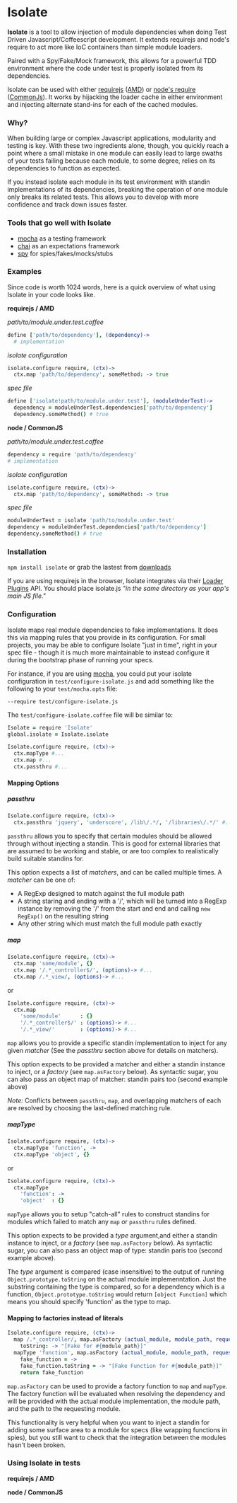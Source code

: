 Isolate
===============

**Isolate** is a tool to allow injection of module dependencies when
doing Test Driven Javascript/Coffeescript development. It extends
requirejs and node's require to act more like IoC containers than simple
module loaders.

Paired with a Spy/Fake/Mock framework, this allows for a powerful TDD
environment where the code under test is properly isolated from its
dependencies.

Isolate can be used with either [requirejs](http://requirejs.org/) ([AMD](https://github.com/amdjs/amdjs-api/wiki/AMD))
or [node's require](http://nodejs.org/) ([CommonJs](http://www.commonjs.org/specs/modules/1.0/)).
It works by hijacking the loader cache in either environment
and injecting alternate stand-ins for each of the cached modules.

### Why?
When building large or complex Javascript applications, modularity and
testing is key. With these two ingredients alone, though, you quickly
reach a point where a small mistake in one module can easily lead to
large swaths of your tests failing because each module, to some degree,
relies on its dependencies to function as expected.

If you instead isolate each module in its test environment with standin
implementations of its dependencies, breaking the operation of one
module only breaks its related tests. This allows you to develop with
more confidence and track down issues faster.

### Tools that go well with Isolate
* [mocha](http://visionmedia.github.com/mocha/) as a testing framework
* [chai](http://chaijs.com/) as an expectations framework
* [spy]() for spies/fakes/mocks/stubs

### Examples
Since code is worth 1024 words, here is a quick overview of what using
Isolate in your code looks like.

**requirejs / AMD**

_path/to/module.under.test.coffee_

```coffeescript
define ['path/to/dependency'], (dependency)->
  # implementation
```

_isolate configuration_

```coffeescript
isolate.configure require, (ctx)->
  ctx.map 'path/to/dependency', someMethod: -> true
```

_spec file_

```coffeescript
define ['isolate!path/to/module.under.test'], (moduleUnderTest)->
  dependency = moduleUnderTest.dependencies['path/to/dependency']
  dependency.someMethod() # true
```

**node / CommonJS**

_path/to/module.under.test.coffee_

```coffeescript
dependency = require 'path/to/dependency'
# implementation
```

_isolate configuration_

```coffeescript
isolate.configure require, (ctx)->
  ctx.map 'path/to/dependency', someMethod: -> true
```

_spec file_

```coffeescript
moduleUnderTest = isolate 'path/to/module.under.test'
dependency = moduleUnderTest.dependencies['path/to/dependency']
dependency.someMethod() # true
```

### Installation

`npm install isolate` or grab the lastest from [downloads]()

If you are using requirejs in the browser, Isolate integrates via their
[Loader Plugins](http://requirejs.org/docs/api.html#plugins) API. You
should place isolate.js _"in the same directory as your app's main JS file."_

### Configuration
Isolate maps real module dependencies to fake implementations. It does
this via mapping rules that you provide in its configuration. For small
projects, you may be able to configure Isolate "just in time", right in
your spec file - though it is much more maintainable to instead
configure it during the bootstrap phase of running your specs.

For instance, if you are using [mocha](http://visionmedia.github.com/mocha/),
you could put your isolate configuration in `test/configure-isolate.js` and
add something like the following to your `test/mocha.opts` file:

```
--require test/configure-isolate.js
```

The `test/configure-isolate.coffee` file will be similar to:

```coffeescript
Isolate = require 'Isolate'
global.isolate = Isolate.isolate

Isolate.configure require, (ctx)->
  ctx.mapType #...
  ctx.map #...
  ctx.passthru #...
```

#### Mapping Options

##### passthru

```coffeescript
Isolate.configure require, (ctx)->
  ctx.passthru 'jquery', 'underscore', /lib\/.*/, '/libraries\/.*/' #...
```
`passthru` allows you to specify that certain modules should be allowed through
without injecting a standin. This is good for external libraries that
are assumed to be working and stable, or are too complex to
realistically build suitable standins for.

This option expects a list of _matchers_, and can be called multiple
times. A _matcher_ can be one of:

* A RegExp designed to match against the full module path
* A string staring and ending with a '/', which will be turned into a
  RegExp instance by removing the '/' from the start and end and calling
  `new RegExp()` on the resulting string
* Any other string which must match the full module path exactly

##### map

```coffeescript
Isolate.configure require, (ctx)->
  ctx.map 'some/module', {}
  ctx.map '/.*_controller$/', (options)-> #...
  ctx.map /.*_view/, (options)-> #...
```
or

```coffeescript
Isolate.configure require, (ctx)->
  ctx.map
    'some/module'      : {}
    '/.*_controller$/' : (options)-> #...
    '/.*_view/'        : (options)-> #...
```
`map` allows you to provide a specific standin implementation to inject
for any given _matcher_ (See the _passthru_ section above for details
on matchers).

This option expects to be provided a matcher and either a standin
instance to inject, or a _factory_ (see `map.asFactory` below). As
syntactic sugar, you can also pass an object map of matcher: standin
pairs too (second example above)

_Note:_ Conflicts between `passthru`, `map`, and overlapping matchers of
each are resolved by choosing the last-defined matching rule.

##### mapType

```coffeescript
Isolate.configure require, (ctx)->
  ctx.mapType 'function', ->
  ctx.mapType 'object', {}
```
or

```coffeescript
Isolate.configure require, (ctx)->
  ctx.mapType
    'function': ->
    'object'  : {}
```
`mapType` allows you to setup "catch-all" rules to construct standins
for modules which failed to match any `map` or `passthru` rules defined.

This option expects to be provided a _type_ argument,and either a
standin instance to inject, or a _factory_ (see `map.asFactory` below).
As syntactic sugar, you can also pass an object map of type: standin
paris too (second example above).

The _type_ argument is compared (case insensitive) to the output of running
`Object.prototype.toString` on the actual module implemenntation. Just the
substring containing the type is compared, so for a dependency which is
a function, `Object.prototype.toString` would return `[object Function]`
which means you should specify 'function' as the type to map.

#### Mapping to factories instead of literals

```coffeescript
Isolate.configure require, (ctx)->
  map /.*_controller/, map.asFactory (actual_module, module_path, requesting_module_path)->
    toString: -> "[Fake for #{module_path}]"
  mapType 'function', map.asFactory (actual_module, module_path, requesting_module_path)->
    fake_function = ->
    fake_function.toString = -> "[Fake Function for #{module_path}]"
    return fake_function
```
`map.asFactory` can be used to provide a factory function to `map` and
`mapType`. The factory function will be evaluated when resolving the
dependency and will be provided with the actual module implementation,
the module path, and the path to the requesting module.

This functionality is very helpful when you want to inject a standin for
adding some surface area to a module for specs (like wrapping functions
in spies), but you still want to check that the integration between the
modules hasn't been broken.

### Using Isolate in tests

**requirejs / AMD**

**node / CommonJS**
